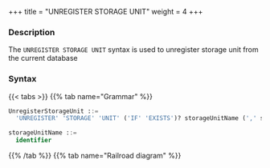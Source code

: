 +++
title = "UNREGISTER STORAGE UNIT"
weight = 4
+++

### Description

The `UNREGISTER STORAGE UNIT` syntax is used to unregister storage unit from the current database

### Syntax

{{< tabs >}}
{{% tab name="Grammar" %}}
```sql
UnregisterStorageUnit ::=
  'UNREGISTER' 'STORAGE' 'UNIT' ('IF' 'EXISTS')? storageUnitName (',' storageUnitName)* ('IGNORE' 'SINGLE' 'TABLES')?

storageUnitName ::=
  identifier
```
{{% /tab %}}
{{% tab name="Railroad diagram" %}}
<iframe frameborder="0" name="diagram" id="diagram" width="100%" height="100%"></iframe>
{{% /tab %}}
{{< /tabs >}}

### Supplement

- `UNREGISTER STORAGE UNIT` will only unregister storage unit in Proxy, the real data source corresponding to the storage unit will not be
  unregistered;
- Unable to unregister storage unit already used by rules. `Storage unit are still in used.` will be prompted when removing
  storage units used by rules;
- The storage unit need to be removed only contains `SINGLE TABLE RULE`, and when the user confirms that this restriction
  can be ignored, the `IGNORE SINGLE TABLES` keyword can be added to remove the storage unit.

### Example

- Drop a storage unit

```sql
UNREGISTER STORAGE UNIT ds_0;
```

- Drop multiple storage units

```sql
UNREGISTER STORAGE UNIT ds_0, ds_1;
```

- Ignore single table rule remove storage unit

```sql
UNREGISTER STORAGE UNIT ds_0 IGNORE SINGLE TABLES;
```

- Drop the storage unit if it exists

```sql
UNREGISTER STORAGE UNIT IF EXISTS ds_0;
```

### Reserved word

`DROP`, `STORAGE`, `UNIT`, `IF`, `EXISTS`, `IGNORE`, `SINGLE`, `TABLES`

### Related links

- [Reserved word](/en/reference/distsql/syntax/reserved-word/)
